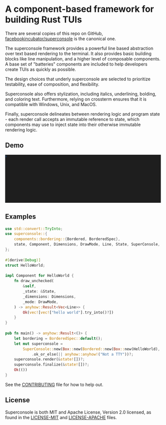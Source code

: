 # A component-based framework for building Rust TUIs

There are several copies of this repo on GitHub, [facebookincubator/superconsole](https://github.com/facebookincubator/superconsole) is the canonical one.

The superconsole framework provides a powerful line based abstraction over text based rendering to the terminal.  It also provides basic building blocks like line manipulation, and a higher level of composable components.  A base set of "batteries" components are included to help developers create TUIs as quickly as possible.

The design choices that underly superconsole are selected to prioritize testability, ease of composition, and flexibility.

Superconsole also offers stylization, including italics, underlining, bolding, and coloring text.  Furthermore, relying on crossterm ensures that it is compatible with Windows, Unix, and MacOS.

Finally, superconsole delineates between rendering logic and program state - each render call accepts an immutable reference to state, which components may use to inject state into their otherwise immutable rendering logic.

## Demo

![Superconsole running some buck2 tests](demo.gif)

## Examples

```rust
use std::convert::TryInto;
use superconsole::{
    components::bordering::{Bordered, BorderedSpec},
    state, Component, Dimensions, DrawMode, Line, State, SuperConsole,
};

#[derive(Debug)]
struct HelloWorld;

impl Component for HelloWorld {
    fn draw_unchecked(
        &self,
        _state: &State,
        _dimensions: Dimensions,
        _mode: DrawMode,
    ) -> anyhow::Result<Vec<Line>> {
        Ok(vec![vec!["hello world"].try_into()?])
    }
}

pub fn main() -> anyhow::Result<()> {
    let bordering = BorderedSpec::default();
    let mut superconsole =
        SuperConsole::new(Box::new(Bordered::new(Box::new(HelloWorld), bordering)))
            .ok_or_else(|| anyhow::anyhow!("Not a TTY"))?;
    superconsole.render(&state![])?;
    superconsole.finalize(&state![])?;
    Ok(())
}
```

See the [CONTRIBUTING](CONTRIBUTING.md) file for how to help out.

## License

Superconsole is both MIT and Apache License, Version 2.0 licensed, as found in the [LICENSE-MIT](LICENSE-MIT) and [LICENSE-APACHE](LICENSE-APACHE) files.
